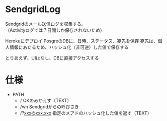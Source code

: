 # SendgridLog

Sendgridのメール送信ログを収集する。  
（Activityログでは７日間しか保存されないため）

Herokuにデプロイ
PosgreのDBに、日時、ステータス、宛先を保存
宛先は、個人情報にあたるため、ハッシュ化（非可逆）した値で保存する

とりあえず、UIはなし、DBに直接アクセスする

# 仕様
* PATH
  * / OKのみかえす（TEXT）
  * /wh Sendgridからの呼びさき
  * /?xxx@xxx.xxx 指定のメアドのハッシュ化した値を返す（TEXT）
